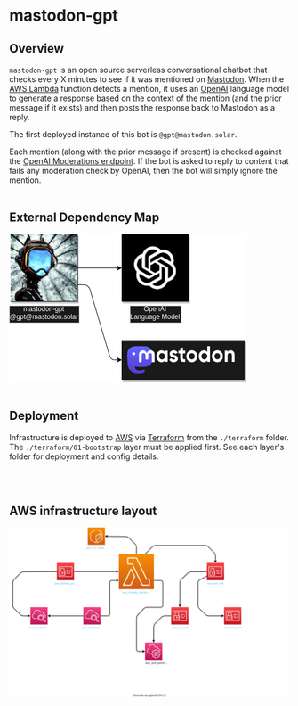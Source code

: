 # mastodon-gpt

## Overview

`mastodon-gpt` is an open source serverless conversational chatbot that checks every X minutes
to see if it was mentioned on [Mastodon](https://joinmastodon.org/).  When the [AWS Lambda](https://aws.amazon.com/lambda/) function detects a mention, it uses an [OpenAI](https://beta.openai.com/) language model to generate a response based on the context of the mention (and the prior message if it exists) and then posts the response back to Mastodon as a reply.

The first deployed instance of this bot is `@gpt@mastodon.solar`.

Each mention (along with the prior message if present) is checked against the [OpenAI Moderations endpoint](https://beta.openai.com/docs/api-reference/moderations/create).
If the bot is asked to reply to content that fails any moderation check by OpenAI, then the bot will simply ignore the mention.
\
&nbsp;

## External Dependency Map
![External Dependencies](./architecture/remotes.png)
\
&nbsp;

## Deployment
Infrastructure is deployed to [AWS](https://aws.amazon.com/) via [Terraform](https://www.terraform.io/) from the `./terraform` folder.  The `./terraform/01-bootstrap` layer must be applied first.  See each layer's folder for deployment and config details.

\
&nbsp;

## AWS infrastructure layout
![Infrastructure Overview](./architecture/resources.svg)
